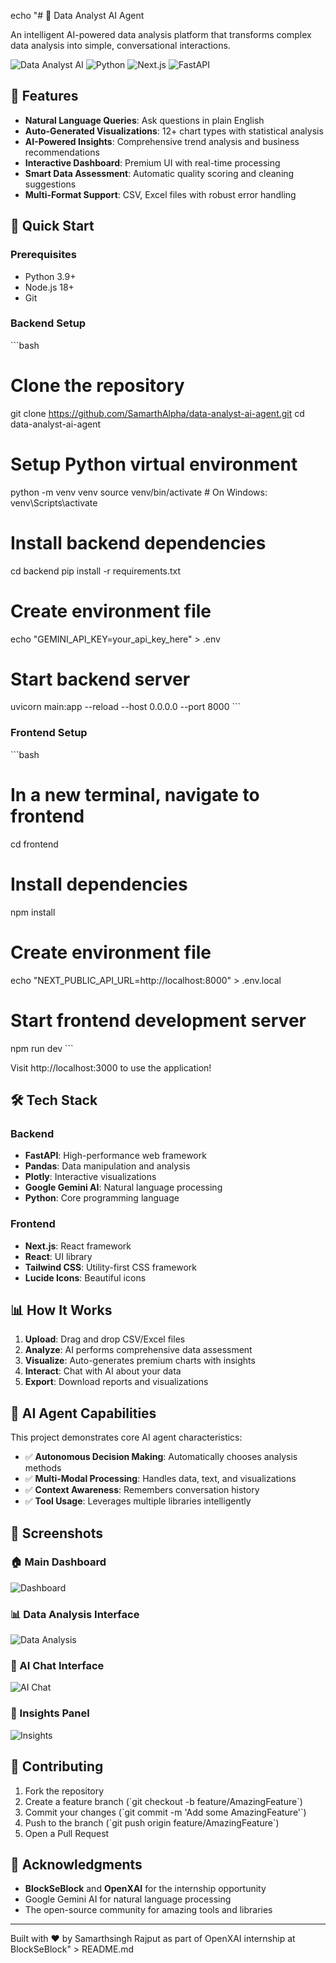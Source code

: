 echo "# 🤖 Data Analyst AI Agent

An intelligent AI-powered data analysis platform that transforms complex data analysis into simple, conversational interactions.

![Data Analyst AI](https://img.shields.io/badge/AI%20Agent-Data%20Analysis-blue)
![Python](https://img.shields.io/badge/Python-3.9+-blue)
![Next.js](https://img.shields.io/badge/Next.js-14.0-black)
![FastAPI](https://img.shields.io/badge/FastAPI-0.104-green)

## 🌟 Features

- **Natural Language Queries**: Ask questions in plain English
- **Auto-Generated Visualizations**: 12+ chart types with statistical analysis
- **AI-Powered Insights**: Comprehensive trend analysis and business recommendations
- **Interactive Dashboard**: Premium UI with real-time processing
- **Smart Data Assessment**: Automatic quality scoring and cleaning suggestions
- **Multi-Format Support**: CSV, Excel files with robust error handling

## 🚀 Quick Start

### Prerequisites
- Python 3.9+
- Node.js 18+
- Git

### Backend Setup

\`\`\`bash
# Clone the repository
git clone https://github.com/SamarthAlpha/data-analyst-ai-agent.git
cd data-analyst-ai-agent

# Setup Python virtual environment
python -m venv venv
source venv/bin/activate  # On Windows: venv\Scripts\activate

# Install backend dependencies
cd backend
pip install -r requirements.txt

# Create environment file
echo \"GEMINI_API_KEY=your_api_key_here\" > .env

# Start backend server
uvicorn main:app --reload --host 0.0.0.0 --port 8000
\`\`\`

### Frontend Setup

\`\`\`bash
# In a new terminal, navigate to frontend
cd frontend

# Install dependencies
npm install

# Create environment file
echo \"NEXT_PUBLIC_API_URL=http://localhost:8000\" > .env.local

# Start frontend development server
npm run dev
\`\`\`

Visit http://localhost:3000 to use the application!

## 🛠️ Tech Stack

### Backend
- **FastAPI**: High-performance web framework
- **Pandas**: Data manipulation and analysis
- **Plotly**: Interactive visualizations
- **Google Gemini AI**: Natural language processing
- **Python**: Core programming language

### Frontend
- **Next.js**: React framework
- **React**: UI library
- **Tailwind CSS**: Utility-first CSS framework
- **Lucide Icons**: Beautiful icons

## 📊 How It Works

1. **Upload**: Drag and drop CSV/Excel files
2. **Analyze**: AI performs comprehensive data assessment
3. **Visualize**: Auto-generates premium charts with insights
4. **Interact**: Chat with AI about your data
5. **Export**: Download reports and visualizations

## 🎯 AI Agent Capabilities

This project demonstrates core AI agent characteristics:

- ✅ **Autonomous Decision Making**: Automatically chooses analysis methods
- ✅ **Multi-Modal Processing**: Handles data, text, and visualizations
- ✅ **Context Awareness**: Remembers conversation history
- ✅ **Tool Usage**: Leverages multiple libraries intelligently

## 📸 Screenshots

### 🏠 Main Dashboard
![Dashboard](screenshots/dashboard.png)

### 📊 Data Analysis Interface
![Data Analysis](screenshots/data-analysis.png)

### 💬 AI Chat Interface
![AI Chat](screenshots/ai-chat.png)

### 🎯 Insights Panel
![Insights](screenshots/insights-panel.png)

## 🤝 Contributing

1. Fork the repository
2. Create a feature branch (\`git checkout -b feature/AmazingFeature\`)
3. Commit your changes (\`git commit -m 'Add some AmazingFeature'\`)
4. Push to the branch (\`git push origin feature/AmazingFeature\`)
5. Open a Pull Request


## 🙏 Acknowledgments

- **BlockSeBlock** and **OpenXAI** for the internship opportunity
- Google Gemini AI for natural language processing
- The open-source community for amazing tools and libraries

---

Built with ❤️ by Samarthsingh Rajput as part of OpenXAI internship at BlockSeBlock" > README.md
